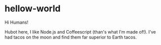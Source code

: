 # hellow-world


Hi Humans!

Hubot here, I like Node.js and Coffeescript (than's what I'm made of!).
I've had tacos on the moon and find them far superior to Earth tacos.

